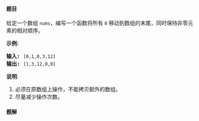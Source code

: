 #### 题目
<p>给定一个数组 <code>nums</code>，编写一个函数将所有 <code>0</code> 移动到数组的末尾，同时保持非零元素的相对顺序。</p>

<p><strong>示例:</strong></p>

<pre><strong>输入:</strong> <code>[0,1,0,3,12]</code>
<strong>输出:</strong> <code>[1,3,12,0,0]</code></pre>

<p><strong>说明</strong>:</p>

<ol>
	<li>必须在原数组上操作，不能拷贝额外的数组。</li>
	<li>尽量减少操作次数。</li>
</ol>


 #### 题解